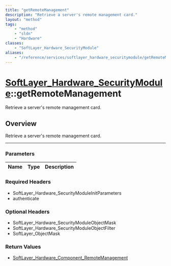 ```yaml
---
title: "getRemoteManagement"
description: "Retrieve a server's remote management card."
layout: "method"
tags:
    - "method"
    - "sldn"
    - "Hardware"
classes:
    - "SoftLayer_Hardware_SecurityModule"
aliases:
    - "/reference/services/softlayer_hardware_securitymodule/getRemoteManagement"
---
```

# [SoftLayer_Hardware_SecurityModule](/reference/services/SoftLayer_Hardware_SecurityModule)::getRemoteManagement


Retrieve a server's remote management card.


## Overview 
Retrieve a server's remote management card.

-----

### Parameters 
|Name | Type | Description |
| --- | --- | --- |


### Required Headers
* SoftLayer_Hardware_SecurityModuleInitParameters
* authenticate


### Optional Headers
* SoftLayer_Hardware_SecurityModuleObjectMask
* SoftLayer_Hardware_SecurityModuleObjectFilter
* SoftLayer_ObjectMask

### Return Values
* <a href='/reference/datatypes/SoftLayer_Hardware_Component_RemoteManagement'>SoftLayer_Hardware_Component_RemoteManagement </a>




